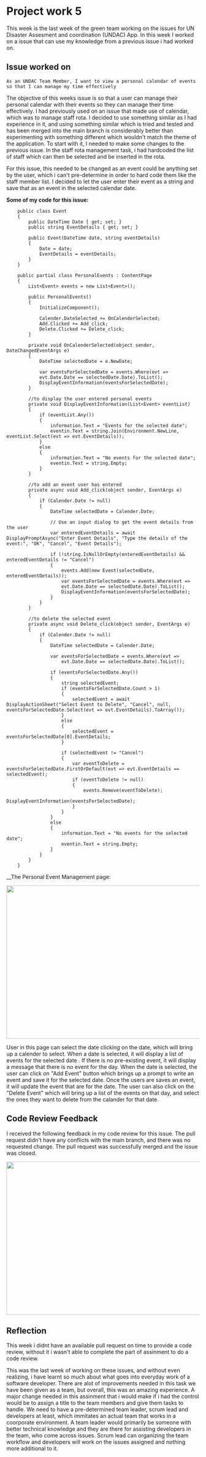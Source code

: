# Project work 5

This week is the last week of the green team working on the issues for UN Disaster Assesment and coordination
(UNDAC) App. In this week I worked on a issue that can use my knowledge from a previous issue i had worked on. 

## Issue worked on

```
As an UNDAC Team Member, I want to view a personal calendar of events so that I can manage my time effectively
```

The objective of this weeks issue is so that a user can manage their personal calendar with their events so they can manage
their time effectively. I had previously used on an issue that made use of calendar, which was to manage staff rota. 
I decided to use something similar as I had experience in it, and using something similar which is tried and tested 
and has been merged into the main branch is considerably better than experimenting with something different which wouldn't
match the theme of the application.
To start with it, I needed to make some changes to the previous issue. In the staff rota management task, i had hardcoded the list
of staff which can then be selected and be inserted in the rota. 

For this issue, this needed to be changed as an event could be anything set by the user, which i can't pre-determine in order to hard code 
them like the staff member list. I decided to let the user enter their event as a string and save that as an event in the selected calendar date. 

__Some of my code for this issue:__

```
    public class Event
    {
        public DateTime Date { get; set; }
        public string EventDetails { get; set; }

        public Event(DateTime date, string eventDetails)
        {
            Date = date;
            EventDetails = eventDetails;
        }
    }
```

```
    public partial class PersonalEvents : ContentPage
    {
        List<Event> events = new List<Event>();

        public PersonalEvents()
        {
            InitializeComponent();

            Calender.DateSelected += OnCalenderSelected;
            Add.Clicked += Add_click;
            Delete.Clicked += Delete_click;
        }

        private void OnCalenderSelected(object sender, DateChangedEventArgs e)
        {
            DateTime selectedDate = e.NewDate;

            var eventsForSelectedDate = events.Where(evt =>
            evt.Date.Date == selectedDate.Date).ToList();
            DisplayEventInformation(eventsForSelectedDate);
        }

        //to display the user entered personal events
        private void DisplayEventInformation(List<Event> eventList)
        {
            if (eventList.Any())
            {
                information.Text = "Events for the selected date";
                eventin.Text = string.Join(Environment.NewLine, eventList.Select(evt => evt.EventDetails));
            }
            else
            {
                information.Text = "No events for the selected date";
                eventin.Text = string.Empty;
            }
        }

        //to add an event user has entered
        private async void Add_click(object sender, EventArgs e)
        {
            if (Calender.Date != null)
            {
                DateTime selectedDate = Calender.Date;

                // Use an input dialog to get the event details from the user
                var enteredEventDetails = await DisplayPromptAsync("Enter Event Details", "Type the details of the event:", "OK", "Cancel", "Event Details");

                if (!string.IsNullOrEmpty(enteredEventDetails) && enteredEventDetails != "Cancel")
                {
                    events.Add(new Event(selectedDate, enteredEventDetails));
                    var eventsForSelectedDate = events.Where(evt =>
                    evt.Date.Date == selectedDate.Date).ToList();
                    DisplayEventInformation(eventsForSelectedDate);
                }
            }
        }

        //to delete the selected event
        private async void Delete_click(object sender, EventArgs e)
        {
            if (Calender.Date != null)
            {
                DateTime selectedDate = Calender.Date;

                var eventsForSelectedDate = events.Where(evt =>
                    evt.Date.Date == selectedDate.Date).ToList();

                if (eventsForSelectedDate.Any())
                {
                    string selectedEvent;
                    if (eventsForSelectedDate.Count > 1)
                    {
                        selectedEvent = await DisplayActionSheet("Select Event to Delete", "Cancel", null, eventsForSelectedDate.Select(evt => evt.EventDetails).ToArray());
                    }
                    else
                    {
                        selectedEvent = eventsForSelectedDate[0].EventDetails;
                    }

                    if (selectedEvent != "Cancel")
                    {
                        var eventToDelete = eventsForSelectedDate.FirstOrDefault(evt => evt.EventDetails == selectedEvent);
                        if (eventToDelete != null)
                        {
                            events.Remove(eventToDelete);
                            DisplayEventInformation(eventsForSelectedDate);
                        }
                    }
                }
                else
                {
                    information.Text = "No events for the selected date";
                    eventin.Text = string.Empty;
                }
            }
        }
    }
```

__The Personal Event Management page:

<img src="https://github.com/Findaadi/Personal_Portfolio/blob/main/images/staffrotaPage.png" width="700" height="400">

User in this page can select the date clicking on the date, which will bring up a calender to select. When a date is selected, it will display a list of events for the selected date
. If there is no pre-existing event, it will display a message that there is no event for the day. When the date is selected, the user can
click on "Add Event" button which brings up a prompt to write an event and save it for the selected date. Once the users are saves an event,
it will update the event that are for the date. The user can also click on the "Delete Event" which will bring up a list of the events on that day, and select
the ones they want to delete from the calander for that date. 

## Code Review Feedback

I received the following feedback in my code review for this issue. The pull request didn't have any conflicts with the main 
branch, and there was no requested change. The pull request was successfully merged and the issue was closed. 

<img src="https://github.com/Findaadi/Personal_Portfolio/blob/main/images/lastweek1.png" width="700" height="400">

## Reflection

This week i didnt have an available pull request on time to provide a code review, without it i wasn't able
to complete the part of assinment to do a code review. 

This was the last week of working on these issues, and without even realizing, i have learnt so much 
about what goes into everyday work of a software developer. There are alot of improvements needed in
this task we have been given as a team, but overall, this was an amazing experience. 
A major change needed in this assinment that i would make if i had the control would be to assign a title to
the team members and give them tasks to handle. We need to have a pre-determined team leader, scrum lead and developers at least, which immitates
an actual team that works in a coorporate environment. A team leader would primarily be someone with better technical knowledge and they are there for assisting developers in the team,
who come across issues. Scrum lead can organizing the team workflow and developers will work on the issues assigned and nothing more additional to it. 
